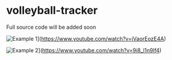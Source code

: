 # volleyball-tracker

Full source code will be added soon

![Example 1](https://img.youtube.com/vi/jVaorEozE4A/default.jpg)](https://www.youtube.com/watch?v=jVaorEozE4A)

![Example 2](https://img.youtube.com/vi/9i8_l1n9If4/default.jpg)](https://www.youtube.com/watch?v=9i8_l1n9If4)
